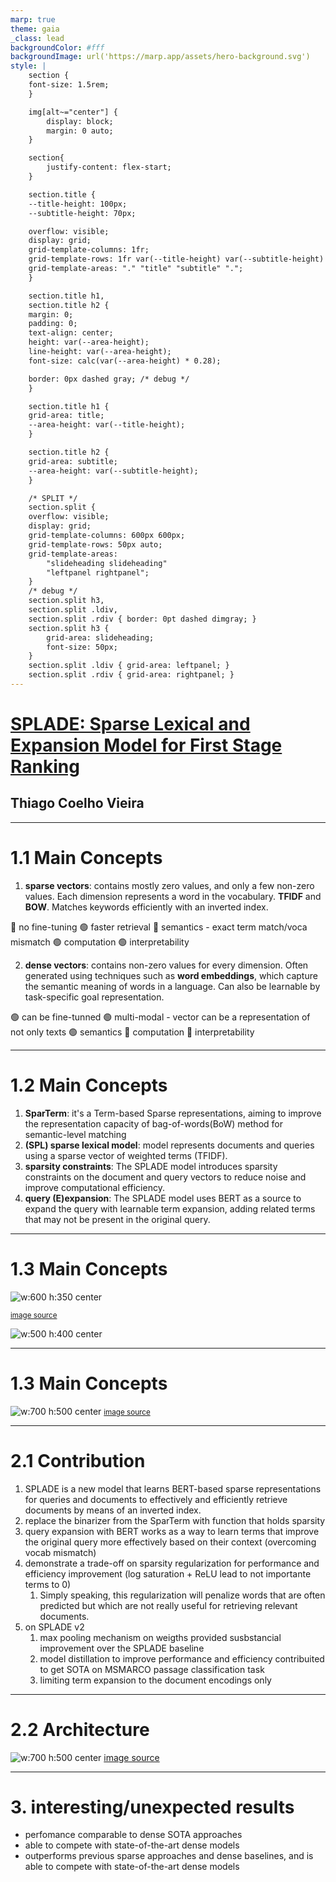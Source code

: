 ```yaml
---
marp: true
theme: gaia
_class: lead
backgroundColor: #fff
backgroundImage: url('https://marp.app/assets/hero-background.svg')
style: |
    section {
    font-size: 1.5rem;
    }

    img[alt~="center"] {
        display: block;
        margin: 0 auto;
    }

    section{
        justify-content: flex-start;
    }

    section.title {
    --title-height: 100px;
    --subtitle-height: 70px;

    overflow: visible;
    display: grid;
    grid-template-columns: 1fr;
    grid-template-rows: 1fr var(--title-height) var(--subtitle-height) 1fr;
    grid-template-areas: "." "title" "subtitle" ".";
    }

    section.title h1,
    section.title h2 {
    margin: 0;
    padding: 0;
    text-align: center;
    height: var(--area-height);
    line-height: var(--area-height);
    font-size: calc(var(--area-height) * 0.28);

    border: 0px dashed gray; /* debug */
    }

    section.title h1 {
    grid-area: title;
    --area-height: var(--title-height);
    }

    section.title h2 {
    grid-area: subtitle;
    --area-height: var(--subtitle-height);
    }

    /* SPLIT */
    section.split {
    overflow: visible;
    display: grid;
    grid-template-columns: 600px 600px;
    grid-template-rows: 50px auto;
    grid-template-areas: 
        "slideheading slideheading"
        "leftpanel rightpanel";
    }
    /* debug */
    section.split h3, 
    section.split .ldiv, 
    section.split .rdiv { border: 0pt dashed dimgray; }
    section.split h3 {
        grid-area: slideheading;
        font-size: 50px;
    }
    section.split .ldiv { grid-area: leftpanel; }
    section.split .rdiv { grid-area: rightpanel; }
---
```

<!-- _class: title -->

# [SPLADE: Sparse Lexical and Expansion Model for First Stage Ranking](https://arxiv.org/pdf/2107.05720.pdf)

## Thiago Coelho Vieira
---
<!-- paginate: true -->

<!-- # 1. Questions

1. **main concepts**
2. **contributions**
3. **interesting/unexpected results**
4. ~~basic doubts~~
5. ~~advanced topics for discussion~~ -->

# 1.1 Main Concepts

1. **sparse vectors**: contains mostly zero values, and only a few non-zero values. Each dimension represents a word in the vocabulary. **TFIDF** and **BOW**. Matches keywords efficiently with an inverted index.

🔴 no fine-tuning  🟢 faster retrieval 🔴 semantics - exact term match/voca mismatch 
🟢 computation 🟢 interpretability

2. **dense vectors**: contains non-zero values for every dimension. Often generated using techniques such as **word embeddings**, which capture the semantic meaning of words in a language. Can also be learnable by task-specific goal representation.

🟢 can be fine-tunned 🟢 multi-modal - vector can be a representation of not only texts 🟢 semantics 🔴 computation 🔴 interpretability

---

# 1.2 Main Concepts

1. **SparTerm**: it's a Term-based Sparse representations, aiming to improve the representation capacity of bag-of-words(BoW)
method for semantic-level matching
2. **(SPL) sparse lexical model**: model represents documents and queries using a sparse vector of weighted terms (TFIDF).
3. **sparsity constraints**: The SPLADE model introduces sparsity constraints on the document and query vectors to reduce noise and improve computational efficiency.
4. **query (E)expansion**: The SPLADE model uses BERT as a source to expand the query with learnable term expansion, adding related terms that may not be present in the original query.

---

# 1.3 Main Concepts

<!-- _class: split -->

<div class=ldiv>

![w:600 h:350 center](1-stage.png)

<small>[image source](https://www.pinecone.io/learn/splade/)</small>
</div>
<div class=rdiv>

![w:500 h:400 center](2-stage.png)

</div>

---

# 1.3 Main Concepts

![w:700 h:500 center](importance-estimation.png)
<small>[image source](https://www.pinecone.io/learn/splade/)</small>

---

# 2.1 Contribution

1. SPLADE is a new model that learns BERT-based sparse representations for queries and documents to effectively and efficiently retrieve documents by means of an inverted index.
2. replace the binarizer from the SparTerm with function that holds sparsity
3. query expansion with BERT works as a way to learn terms that improve the original query more effectively based on their context (overcoming vocab mismatch)
4. demonstrate a trade-off on sparsity regularization for performance and efficiency improvement (log saturation + ReLU lead to not importante terms to 0)
   1. Simply speaking, this regularization will penalize words that are often predicted but which are not really useful for retrieving relevant documents.
5. on SPLADE v2
   1. max pooling mechanism on weigths provided susbstancial improvement over the SPLADE baseline
   2. model distillation to improve performance and efficiency contribuited to get SOTA on MSMARCO passage classification task
   3. limiting term expansion to the document encodings only

---

# 2.2 Architecture

![w:700 h:500 center](splade.png)
[image source](https://github.com/naver/splade)

---

# 3. interesting/unexpected results

- perfomance comparable to dense SOTA approaches
- able to compete with state-of-the-art dense models
- outperforms previous sparse approaches and dense baselines, and is able to compete with state-of-the-art dense models
